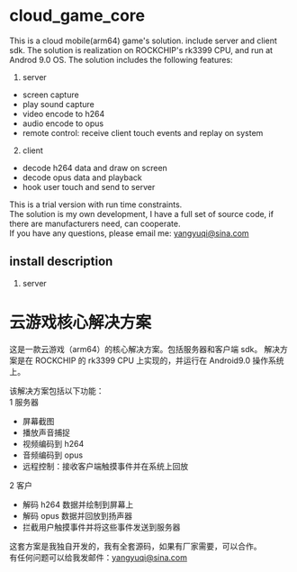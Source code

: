 # cloud_game_core
This is a cloud mobile(arm64) game's solution. include server and client sdk.
The solution is realization on ROCKCHIP's rk3399 CPU, and run at Androd 9.0 OS.
The solution includes the following features:

1. server 
- screen capture   
- play sound capture   
- video encode to h264   
- audio encode to opus    
- remote control: receive client touch events and replay on system   

2. client
- decode h264 data and draw on screen
- decode opus data and playback
- hook user touch and send to server

This is a trial version with run time constraints.  
The solution is my own development, I have a full set of source code, if there are manufacturers need, can cooperate.   
If you have any questions, please email me: yangyuqi@sina.com

## install description
1. server


# 云游戏核心解决方案
这是一款云游戏（arm64）的核心解决方案。包括服务器和客户端 sdk。
解决方案是在 ROCKCHIP 的 rk3399 CPU 上实现的，并运行在 Android9.0 操作系统上。

该解决方案包括以下功能：   
1 服务器
- 屏幕截图
- 播放声音捕捉
- 视频编码到 h264
- 音频编码到 opus
- 远程控制：接收客户端触摸事件并在系统上回放

2 客户
- 解码 h264 数据并绘制到屏幕上
- 解码 opus 数据并回放到扬声器
- 拦截用户触摸事件并将这些事件发送到服务器

这套方案是我独自开发的，我有全套源码，如果有厂家需要，可以合作。   
有任何问题可以给我发邮件：yangyuqi@sina.com
